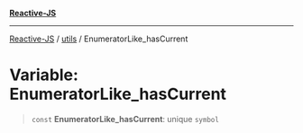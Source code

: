 [**Reactive-JS**](../../README.md)

***

[Reactive-JS](../../README.md) / [utils](../README.md) / EnumeratorLike\_hasCurrent

# Variable: EnumeratorLike\_hasCurrent

> `const` **EnumeratorLike\_hasCurrent**: unique `symbol`
